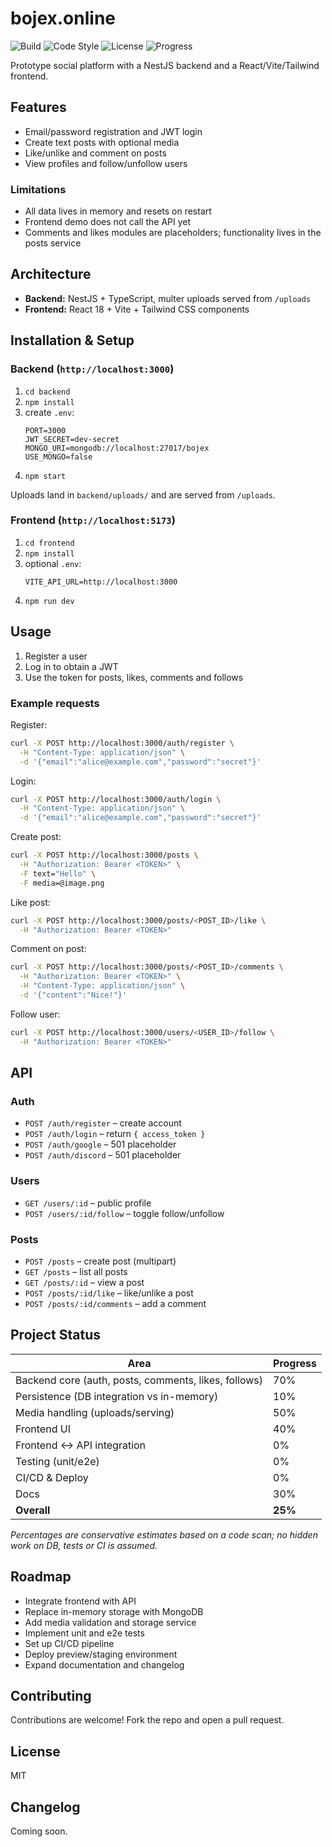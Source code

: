 # bojex.online

![Build](https://img.shields.io/badge/build-pending-lightgrey)
![Code Style](https://img.shields.io/badge/code_style-prettier-blue)
![License](https://img.shields.io/badge/license-MIT-brightgreen)
![Progress](https://img.shields.io/badge/progress-25%25-orange)

Prototype social platform with a NestJS backend and a React/Vite/Tailwind frontend.

## Features
- Email/password registration and JWT login
- Create text posts with optional media
- Like/unlike and comment on posts
- View profiles and follow/unfollow users

### Limitations
- All data lives in memory and resets on restart
- Frontend demo does not call the API yet
- Comments and likes modules are placeholders; functionality lives in the posts service

## Architecture
- **Backend:** NestJS + TypeScript, multer uploads served from `/uploads`
- **Frontend:** React 18 + Vite + Tailwind CSS components

## Installation & Setup

### Backend (`http://localhost:3000`)
1. `cd backend`
2. `npm install`
3. create `.env`:
   ```env
   PORT=3000
   JWT_SECRET=dev-secret
   MONGO_URI=mongodb://localhost:27017/bojex
   USE_MONGO=false
   ```
4. `npm start`

Uploads land in `backend/uploads/` and are served from `/uploads`.

### Frontend (`http://localhost:5173`)
1. `cd frontend`
2. `npm install`
3. optional `.env`:
   ```env
   VITE_API_URL=http://localhost:3000
   ```
4. `npm run dev`

## Usage
1. Register a user
2. Log in to obtain a JWT
3. Use the token for posts, likes, comments and follows

### Example requests
Register:
```bash
curl -X POST http://localhost:3000/auth/register \
  -H "Content-Type: application/json" \
  -d '{"email":"alice@example.com","password":"secret"}'
```

Login:
```bash
curl -X POST http://localhost:3000/auth/login \
  -H "Content-Type: application/json" \
  -d '{"email":"alice@example.com","password":"secret"}'
```

Create post:
```bash
curl -X POST http://localhost:3000/posts \
  -H "Authorization: Bearer <TOKEN>" \
  -F text="Hello" \
  -F media=@image.png
```

Like post:
```bash
curl -X POST http://localhost:3000/posts/<POST_ID>/like \
  -H "Authorization: Bearer <TOKEN>"
```

Comment on post:
```bash
curl -X POST http://localhost:3000/posts/<POST_ID>/comments \
  -H "Authorization: Bearer <TOKEN>" \
  -H "Content-Type: application/json" \
  -d '{"content":"Nice!"}'
```

Follow user:
```bash
curl -X POST http://localhost:3000/users/<USER_ID>/follow \
  -H "Authorization: Bearer <TOKEN>"
```

## API
### Auth
- `POST /auth/register` – create account
- `POST /auth/login` – return `{ access_token }`
- `POST /auth/google` – 501 placeholder
- `POST /auth/discord` – 501 placeholder

### Users
- `GET /users/:id` – public profile
- `POST /users/:id/follow` – toggle follow/unfollow

### Posts
- `POST /posts` – create post (multipart)
- `GET /posts` – list all posts
- `GET /posts/:id` – view a post
- `POST /posts/:id/like` – like/unlike a post
- `POST /posts/:id/comments` – add a comment

## Project Status
| Area | Progress |
| --- | --- |
| Backend core (auth, posts, comments, likes, follows) | 70% |
| Persistence (DB integration vs in-memory) | 10% |
| Media handling (uploads/serving) | 50% |
| Frontend UI | 40% |
| Frontend ↔ API integration | 0% |
| Testing (unit/e2e) | 0% |
| CI/CD & Deploy | 0% |
| Docs | 30% |
| **Overall** | **25%** |

*Percentages are conservative estimates based on a code scan; no hidden work on DB, tests or CI is assumed.*

## Roadmap
- Integrate frontend with API
- Replace in-memory storage with MongoDB
- Add media validation and storage service
- Implement unit and e2e tests
- Set up CI/CD pipeline
- Deploy preview/staging environment
- Expand documentation and changelog

## Contributing
Contributions are welcome! Fork the repo and open a pull request.

## License
MIT

## Changelog
Coming soon.
